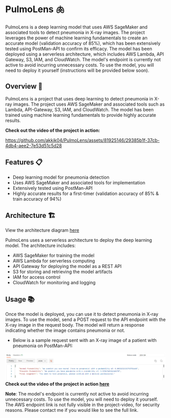 # PulmoLens 🫁

PulmoLens is a deep learning model that uses AWS SageMaker and associated tools to detect pneumonia in X-ray images. The project leverages the power of machine learning fundamentals to create an accurate model (validation accuracy of 85%), which has been extensively tested using PostMan-API to confirm its efficacy. The model has been deployed using a serverless architecture, which includes AWS Lambda, API Gateway, S3, IAM, and CloudWatch. The model's endpoint is currently not active to avoid incurring unnecessary costs. To use the model, you will need to deploy it yourself (instructions will be provided below soon).

## Overview 👀

PulmoLens is a project that uses deep learning to detect pneumonia in X-ray images. The project uses AWS SageMaker and associated tools such as Lambda, API-Gateway, S3, IAM, and CloudWatch. The model has been trained using machine learning fundamentals to provide highly accurate results.

**Check out the video of the project in action:**

https://github.com/akkik04/PulmoLens/assets/81925146/29385b1f-37cb-4db4-aee2-7e53d51c5d28


## Features 📋 

* Deep learning model for pneumonia detection
* Uses AWS SageMaker and associated tools for implementation
* Extensively tested using PostMan-API
* Highly accurate results for a first-timer (validation accuracy of 85% & train accuracy of 94%)

## Architecture 🏗
View the architecture diagram [here](assets/PulmoLens-Flowchart.jpg)

PulmoLens uses a serverless architecture to deploy the deep learning model. The architecture includes:

* AWS SageMaker for training the model
* AWS Lambda for serverless computing
* API Gateway for deploying the model as a REST API
* S3 for storing and retrieving the model artifacts
* IAM for access control
* CloudWatch for monitoring and logging

## Usage 📚

Once the model is deployed, you can use it to detect pneumonia in X-ray images. To use the model, send a POST request to the API endpoint with the X-ray image in the request body. The model will return a response indicating whether the image contains pneumonia or not.

* Below is a sample request sent with an X-ray image of a patient with pneumonia on PostMan-API:

![Alt text](assets/pulmolens_sample_response.png)
**Check out the video of the project in action [here](https://github.com/akkik04/PulmoLens/blob/main/assets/PulmoLens-InAction.mp4)**

**Note**: The model's endpoint is currently not active to avoid incurring unnecessary costs. To use the model, you will need to deploy it yourself. The AWS endpoint link is not fully visible in the project-video, for security reasons. Please contact me if you would like to see the full link.
